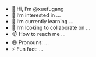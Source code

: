 - 👋 Hi, I’m @xuefugang
- 👀 I’m interested in ...
- 🌱 I’m currently learning ...
- 💞️ I’m looking to collaborate on ...
- 📫 How to reach me ...
- 😄 Pronouns: ...
- ⚡ Fun fact: ...

<!---
xuefugang/xuefugang is a ✨ special ✨ repository because its `README.md` (this file) appears on your GitHub profile.
You can click the Preview link to take a look at your changes.
--->
